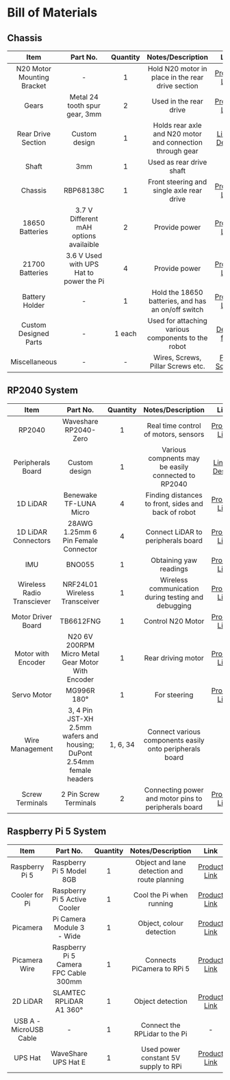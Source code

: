 # Bill of Materials

## Chassis
| Item | Part No. | Quantity | Notes/Description | Link | 
|:-----------:|:------------:|:------------:| :------------:| :------------:|
| N20 Motor Mounting Bracket | - | 1 | Hold N20 motor in place in the rear drive section | [Product Link](https://robu.in/product/mounting-bracket-n20-micro-gear-motors) |
| Gears | Metal 24 tooth spur gear, 3mm | 2 | Used in the rear drive | [Product Link](https://robu.in/product/metal-48p-spur-gear-24t/) |
| Rear Drive Section | Custom design | 1 | Holds rear axle and N20 motor and connection through gear | [Link to Design](https://github.com/pkr2308/Ctrl-Alt-Defeat-WRO-Future-Engineers-2025/blob/main/Design%20Files/N20%20Motor%20Holder.stl) |
| Shaft | 3mm | 1 | Used as rear drive shaft |
| Chassis | RBP68138C | 1 | Front steering and single axle rear drive | [Product Link](https://www.elecrow.com/4wd-smart-car-robot-chassis-for-arduino-servo-steering.html) |
| 18650 Batteries | 3.7 V Different mAH options availaible | 2 | Provide power | [Product Link](https://robu.in/product/dmegc-inr18650-26e-3-7v-2600mah-li-ion-battery) |
| 21700 Batteries | 3.6 V Used with UPS Hat to power the Pi | 4 | Provide power | [Product Link](https://robu.in/product/bak-nmc-n21700cgp-3-6v-4000mah-10c-li-ion-battery) |
| Battery Holder | - | 1 | Hold the 18650 batteries, and has an on/off switch | [Product Link](https://robu.in/product/18650-x-2-battery-holder-with-cover-and-on-off-switch) |
| Custom Designed Parts | - | 1 each | Used for attaching various components to the robot |[Design files](https://github.com/pkr2308/Ctrl-Alt-Defeat-WRO-Future-Engineers-2025/tree/main/Design%20Files) |
| Miscellaneous | - | - | Wires, Screws, Pillar Screws etc. | [Pillar Screws](https://robu.in/product/pro-range-120pcs-m3-hexagon-copper-pillar-screw-kit/) |

## RP2040 System
| Item | Part No. | Quantity | Notes/Description | Link | 
|:-----------:|:------------:|:------------:| :------------:| :------------:|
| RP2040 | Waveshare RP2040-Zero | 1 | Real time control of motors, sensors | [Product Link](https://robu.in/product/waveshare-rp2040-zero-without-header/) |
| Peripherals Board | Custom design | 1 | Various compnents may be easily connected to RP2040 | [Link to Design](https://github.com/pkr2308/Ctrl-Alt-Defeat-WRO-Future-Engineers-2025/tree/main/hw/peripherals-board-v2) |
| 1D LiDAR | Benewake TF-LUNA Micro | 4 | Finding distances to front, sides and back of robot | [Product Link](https://robu.in/product/benewake-tf-luna-lidar-distance-sensor/) |
| 1D LiDAR Connectors | 28AWG 1.25mm 6 Pin Female Connector | 4 | Connect LiDAR to peripherals board | [Product Link](https://robu.in/product/a1251-06y-1-25mm-6-pin-female-housing-connector-with-300mm-wire30-awg/?gad_source=1&gad_campaignid=17427802703&gbraid=0AAAAADvLFWcLc1GCq-hK5RDM6ID4Mj9-K) |
| IMU | BNO055 | 1 | Obtaining yaw readings | [Product Link](https://thinkrobotics.com/products/9-dof-absolute-orientation-bno055-sensor) |
| Wireless Radio Transciever | NRF24L01 Wireless Transceiver | 1 | Wireless communication during testing and debugging | [Product Link](https://robu.in/product/m177-nrf24l01-2-4ghz-antenna-wireless-transceiver-module)
| Motor Driver Board | TB6612FNG | 1 | Control N20 Motor | [Product Link](https://robu.in/product/motor-driver-tb6612fng-module-performance-ultra-small-volume-3-pi-matching-performance-ultra-l298n/) |
| Motor with Encoder | N20 6V 200RPM Micro Metal Gear Motor With Encoder | 1 | Rear driving motor | [Product Link](https://robu.in/product/n20-6v-200rpm-micro-metal-gear-motor-with-encoder/) |
| Servo Motor | MG996R 180° | 1 | For steering | [Product Link](https://robocraze.com/products/mg996r-servo-motor?variant=40192896368793) |
| Wire Management | 3, 4 Pin JST-XH 2.5mm wafers and housing; DuPont 2.54mm female headers | 1, 6, 34 | Connect various components easily onto peripherals board | - |
| Screw Terminals | 2 Pin Screw Terminals | 2 | Connecting power and motor pins to peripherals board | [Product Link](https://robu.in/product/xy128vc-5-0-xinya-2-pin-screw-terminal-blockgreen) |

## Raspberry Pi 5 System
| Item | Part No. | Quantity | Notes/Description | Link | 
|:-----------:|:------------:|:------------:| :------------:| :------------:|
| Raspberry Pi 5 | Raspberry Pi 5 Model 8GB | 1 | Object and lane detection and route planning | [Product Link](https://robu.in/product/raspberry-pi-5-model-8gb/) |
| Cooler for Pi | Raspberry Pi 5 Active Cooler | 1 | Cool the Pi when running | [Product Link](https://robu.in/product/official-raspberry-pi-5-active-cooler) |
| Picamera | Pi Camera Module 3 - Wide | 1 | Object, colour detection | [Product Link](https://robu.in/product/raspberry-pi-camera-module-3-wide) |
| Picamera Wire | Raspberry Pi 5 Camera FPC Cable 300mm | 1 | Connects PiCamera to RPi 5 | [Product Link](https://robu.in/product/official-raspberry-pi-5-camera-fpc-cable-300mm/) |
| 2D LiDAR | SLAMTEC RPLiDAR A1 360° | 1 | Object detection | [Product Link](https://robu.in/product/rp-lidar-a1m8-360-degrees-laser-range-finder/) |
| USB A - MicroUSB Cable | - | 1 | Connect the RPLidar to the Pi | - |
| UPS Hat | WaveShare UPS Hat E | 1 | Used power constant 5V supply to RPi | [Product Link](https://robu.in/product/ups-hat-e-for-raspberry-pi/) |
